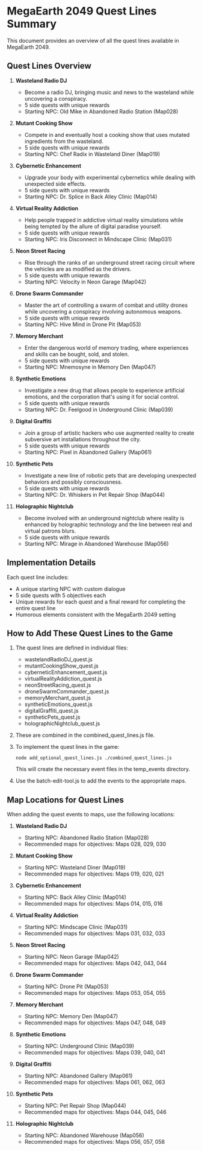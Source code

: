 # MegaEarth 2049 Quest Lines Summary

This document provides an overview of all the quest lines available in MegaEarth 2049.

## Quest Lines Overview

1. **Wasteland Radio DJ**
   - Become a radio DJ, bringing music and news to the wasteland while uncovering a conspiracy.
   - 5 side quests with unique rewards
   - Starting NPC: Old Mike in Abandoned Radio Station (Map028)

2. **Mutant Cooking Show**
   - Compete in and eventually host a cooking show that uses mutated ingredients from the wasteland.
   - 5 side quests with unique rewards
   - Starting NPC: Chef Radix in Wasteland Diner (Map019)

3. **Cybernetic Enhancement**
   - Upgrade your body with experimental cybernetics while dealing with unexpected side effects.
   - 5 side quests with unique rewards
   - Starting NPC: Dr. Splice in Back Alley Clinic (Map014)

4. **Virtual Reality Addiction**
   - Help people trapped in addictive virtual reality simulations while being tempted by the allure of digital paradise yourself.
   - 5 side quests with unique rewards
   - Starting NPC: Iris Disconnect in Mindscape Clinic (Map031)

5. **Neon Street Racing**
   - Rise through the ranks of an underground street racing circuit where the vehicles are as modified as the drivers.
   - 5 side quests with unique rewards
   - Starting NPC: Velocity in Neon Garage (Map042)

6. **Drone Swarm Commander**
   - Master the art of controlling a swarm of combat and utility drones while uncovering a conspiracy involving autonomous weapons.
   - 5 side quests with unique rewards
   - Starting NPC: Hive Mind in Drone Pit (Map053)

7. **Memory Merchant**
   - Enter the dangerous world of memory trading, where experiences and skills can be bought, sold, and stolen.
   - 5 side quests with unique rewards
   - Starting NPC: Mnemosyne in Memory Den (Map047)

8. **Synthetic Emotions**
   - Investigate a new drug that allows people to experience artificial emotions, and the corporation that's using it for social control.
   - 5 side quests with unique rewards
   - Starting NPC: Dr. Feelgood in Underground Clinic (Map039)

9. **Digital Graffiti**
   - Join a group of artistic hackers who use augmented reality to create subversive art installations throughout the city.
   - 5 side quests with unique rewards
   - Starting NPC: Pixel in Abandoned Gallery (Map061)

10. **Synthetic Pets**
    - Investigate a new line of robotic pets that are developing unexpected behaviors and possibly consciousness.
    - 5 side quests with unique rewards
    - Starting NPC: Dr. Whiskers in Pet Repair Shop (Map044)

11. **Holographic Nightclub**
    - Become involved with an underground nightclub where reality is enhanced by holographic technology and the line between real and virtual patrons blurs.
    - 5 side quests with unique rewards
    - Starting NPC: Mirage in Abandoned Warehouse (Map056)

## Implementation Details

Each quest line includes:
- A unique starting NPC with custom dialogue
- 5 side quests with 5 objectives each
- Unique rewards for each quest and a final reward for completing the entire quest line
- Humorous elements consistent with the MegaEarth 2049 setting

## How to Add These Quest Lines to the Game

1. The quest lines are defined in individual files:
   - wastelandRadioDJ_quest.js
   - mutantCookingShow_quest.js
   - cyberneticEnhancement_quest.js
   - virtualRealityAddiction_quest.js
   - neonStreetRacing_quest.js
   - droneSwarmCommander_quest.js
   - memoryMerchant_quest.js
   - syntheticEmotions_quest.js
   - digitalGraffiti_quest.js
   - syntheticPets_quest.js
   - holographicNightclub_quest.js

2. These are combined in the combined_quest_lines.js file.

3. To implement the quest lines in the game:
   ```
   node add_optional_quest_lines.js ./combined_quest_lines.js
   ```
   This will create the necessary event files in the temp_events directory.

4. Use the batch-edit-tool.js to add the events to the appropriate maps.

## Map Locations for Quest Lines

When adding the quest events to maps, use the following locations:

1. **Wasteland Radio DJ**
   - Starting NPC: Abandoned Radio Station (Map028)
   - Recommended maps for objectives: Maps 028, 029, 030

2. **Mutant Cooking Show**
   - Starting NPC: Wasteland Diner (Map019)
   - Recommended maps for objectives: Maps 019, 020, 021

3. **Cybernetic Enhancement**
   - Starting NPC: Back Alley Clinic (Map014)
   - Recommended maps for objectives: Maps 014, 015, 016

4. **Virtual Reality Addiction**
   - Starting NPC: Mindscape Clinic (Map031)
   - Recommended maps for objectives: Maps 031, 032, 033

5. **Neon Street Racing**
   - Starting NPC: Neon Garage (Map042)
   - Recommended maps for objectives: Maps 042, 043, 044

6. **Drone Swarm Commander**
   - Starting NPC: Drone Pit (Map053)
   - Recommended maps for objectives: Maps 053, 054, 055

7. **Memory Merchant**
   - Starting NPC: Memory Den (Map047)
   - Recommended maps for objectives: Maps 047, 048, 049

8. **Synthetic Emotions**
   - Starting NPC: Underground Clinic (Map039)
   - Recommended maps for objectives: Maps 039, 040, 041

9. **Digital Graffiti**
   - Starting NPC: Abandoned Gallery (Map061)
   - Recommended maps for objectives: Maps 061, 062, 063

10. **Synthetic Pets**
    - Starting NPC: Pet Repair Shop (Map044)
    - Recommended maps for objectives: Maps 044, 045, 046

11. **Holographic Nightclub**
    - Starting NPC: Abandoned Warehouse (Map056)
    - Recommended maps for objectives: Maps 056, 057, 058
